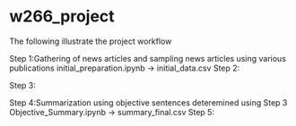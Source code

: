 # w266_project

The following illustrate the project workflow

Step 1:Gathering of news articles and sampling news articles using various publications
initial_preparation.ipynb -> initial_data.csv
Step 2: 

Step 3:

Step 4:Summarization using objective sentences deteremined using Step 3
Objective_Summary.ipynb -> summary_final.csv
Step 5: 
